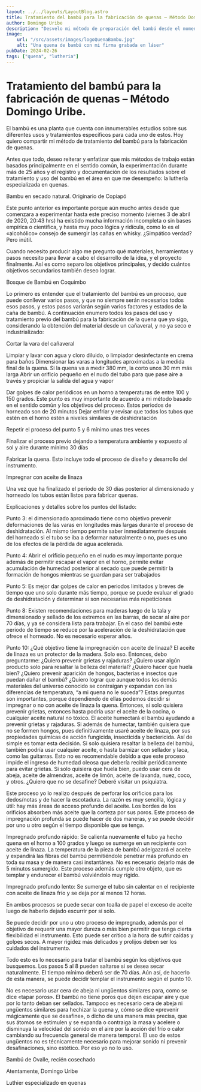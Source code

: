```yaml
---
layout: ../../layouts/LayoutBlog.astro
title: Tratamiento del bambú para la fabricación de quenas – Método Domingo Uribe
author: Domingo Uribe
description: "Desvelo mi método de preparación del bambú desde el momento en que se saca del cañaveral hasta la fabricación"
image: 
    url: "/src/assets/images/logoQuenaBambu.jpg"
    alt: "Una quena de bambú con mi firma grabada en láser"
pubDate: 2024-02-26
tags: ["quena", "lutheria"]
---
```


# Tratamiento del bambú para la fabricación de quenas – Método Domingo Uribe.

El bambú es una planta que cuenta con innumerables estudios sobre sus diferentes usos y tratamientos específicos para cada uno de estos. Hoy quiero compartir mi método de tratamiento del bambú para la fabricación de quenas.

Antes que todo, deseo reiterar y enfatizar que mis métodos de trabajo están basados principalmente en el sentido común, la experimentación durante más de 25 años y el registro y documentación de los resultados sobre el tratamiento y uso del bambú en el área en que me desempeño: la luthería especializada en quenas.

Bambu en secado natural. Originario de Copiapó

Este punto anterior es importante porque aún mucho antes desde que comenzara a experimentar hasta este preciso momento (viernes 3 de abril de 2020, 20:43 hrs) ha existido mucha información incompleta o sin bases empírica o científica, y hasta muy poco lógica y ridícula, como lo es el «alcohólico» consejo de sumergir las cañas en whisky. ¿Simpático verdad? Pero inútil.

Cuando necesito producir algo me pregunto qué materiales, herramientas y pasos necesito para llevar a cabo el desarrollo de la idea, y el proyecto finalmente. Así es como separo los objetivos principales, y decido cuántos objetivos secundarios también deseo lograr.

Bosque de Bambú en Coquimbo

Lo primero es entender que el tratamiento del bambú es un proceso, que puede conllevar varios pasos, y que no siempre serán necesarios todos esos pasos, y estos pasos variarán según varios factores y estados de la caña de bambú.
A continuación enumero todos los pasos del uso y tratamiento previo del bambú para la fabricación de la quena que yo sigo, considerando la obtención del material desde un cañaveral, y no ya seco e industrializado:

Cortar la vara del cañaveral

Limpiar y lavar con agua y cloro diluido, o limpiador desinfectante en crema para baños
Dimensionar las varas a longitudes aproximadas a la medida final de la quena. Si la quena va a medir 380 mm, la corto unos 30 mm más larga
Abrir un orificio pequeño en el nudo del tubo para que pase aire a través y propiciar la salida del agua y vapor

Dar golpes de calor periódicos en un horno a temperaturas de entre 100 y 150 grados. Este punto es muy importante de acuerdo a mi método basado en el sentido común y los objetivos del proceso. Estos periodos de horneado son de 20 minutos
Dejar enfriar y revisar que todos los tubos que estén en el horno estén a niveles similares de deshidratación

Repetir el proceso del punto 5 y 6 mínimo unas tres veces

Finalizar el proceso previo dejando a temperatura ambiente y expuesto al sol y aire durante mínimo 30 días

Fabricar la quena. Esto incluye todo el proceso de diseño y desarrollo del instrumento.

Impregnar con aceite de linaza

Una vez que ha finalizado el periodo de 30 días posterior al dimensionado y horneado los tubos están listos para fabricar quenas.

Explicaciones y detalles sobre los puntos del listado:

Punto 3: el dimensionado aproximado tiene como objetivo prevenir deformaciones de las varas en longitudes más largas durante el proceso de deshidratación. Al mismo tiempo permite saber inmediatamente después del horneado si el tubo se iba a deformar naturalmente o no, pues es uno de los efectos de la pérdida de agua acelerada.

Punto 4: Abrir el orificio pequeño en el nudo es muy importante porque además de permitir escapar el vapor en el horno, permite evitar acumulación de humedad posterior al secado que puede permitir la formación de hongos mientras se guardan para ser trabajados

Punto 5: Es mejor dar golpes de calor en periodos limitados y breves de tiempo que uno solo durante más tiempo, porque se puede evaluar el grado de deshidratación y determinar si son necesarias más repeticiones

Punto 8: Existen recomendaciones para maderas luego de la tala y dimensionado y sellado de los extremos en las barras, de secar al aire por 70 días, y ya se considera lista para trabajar. En el caso del bambú este periodo de tiempo se reduce por la aceleración de la deshidratación que ofrece el horneado. No es necesario esperar años.

Punto 10: ¿Qué objetivo tiene la impregnación con aceite de linaza? El aceite de linaza es un protector de la madera. Solo eso. Entonces, debo preguntarme: ¿Quiero prevenir grietas y rajaduras? ¿Quiero usar algún producto solo para resaltar la belleza del material? ¿Quiero hacer que huela bien? ¿Quiero prevenir aparición de hongos, bacterias e insectos que puedan dañar el bambú? ¿Quiero lograr que aunque todos los demás materiales del universo conocido se contraigan y expandan con las diferencias de temperatura, “a mi quena no le suceda”? Estas preguntas son importantes, porque dependiendo de ellas podemos decidir si impregnar o no con aceite de linaza la quena. Entonces, si solo quisiera prevenir grietas, entonces hasta podría usar el aceite de la cocina, o cualquier aceite natural no tóxico. El aceite humectará el bambú ayudando a prevenir grietas y rajaduras. Si además de humectar, también quisiera que no se formen hongos, pues definitivamente usaré aceite de linaza, por sus propiedades químicas de acción fungicida, insecticida y bactericida. Así de simple es tomar esta decisión. Si solo quisiera resaltar la belleza del bambú, también podría usar cualquier aceite, o hasta barnizar con sellador y laca, como las guitarras. Esto no es recomendable debido a que este proceso impide el ingreso de humedad oleosa que debería recibir periódicamente para evitar grietas. Si solo quisiera que huela bien, puedo usar cera de abeja, aceite de almendras, aceite de limón, aceite de lavanda, nuez, coco, y otros. ¿Quiero que no se desafine? Deberé visitar un psiquiatra.

Este proceso yo lo realizo después de perforar los orificios para los dedos/notas y de hacer la escotadura. La razón es muy sencilla, lógica y útil: hay más áreas de acceso profundo del aceite. Los bordes de los orificios absorben más aceite que la corteza por sus poros. Este proceso de impregnación profunda se puede hacer de dos maneras, y se puede decidir por uno u otro según el tiempo disponible que se tenga.

Impregnado profundo rápido: Se calienta nuevamente el tubo ya hecho quena en el horno a 100 grados y luego se sumerge en un recipiente con aceite de linaza. La  temperatura de la pieza de bambú adelgazará el aceite y expandirá las fibras del bambú permitiéndole penetrar más profundo en toda su masa y de manera casi instantánea. No es necesario dejarlo más de 5 minutos sumergido. Este proceso además cumple otro objeto, que es templar y endurecer el bambú volviéndolo muy rígido.

Impregnado profundo lento: Se sumerge el tubo sin calentar en el recipiente con aceite de linaza frío y se deja por al menos 12 horas.

En ambos procesos se puede secar con toalla de papel el exceso de aceite luego de haberlo dejado escurrir por sí solo.

Se puede decidir por uno u otro proceso de impregnado, además por el objetivo de requerir una mayor dureza o más bien permitir que tenga cierta flexibilidad el instrumento. Esto puede ser crítico a la hora de sufrir caídas y golpes secos. A mayor rigidez más delicados y prolijos deben ser los cuidados del instrumento.

Todo esto es lo necesario para tratar el bambú según los objetivos que busquemos. Los pasos 5 al 8 pueden saltarse si se desea secar naturalmente. El tiempo mínimo deberá ser de 70 días. Aún así, de hacerlo de esta manera, se puede decidir templar el instrumento según el punto 10.

No es necesario usar cera de abeja ni ungüentos similares para, como se dice «tapar poros». El bambú no tiene poros que dejen escapar aire y que por lo tanto deban ser sellados. Tampoco es necesario cera de abeja ni ungüentos similares para hechizar la quena y, cómo se dice «prevenir mágicamente que se desafine», o dicho de una manera más precisa, que sus átomos se estimulen y se expanda o contraiga la masa y acelere o disminuya la velocidad del sonido en el aire por la acción del frío o calor cambiando su frecuencia general de manera temporal. El uso de estos ungüentos no es técnicamente necesario para mejorar sonido ni prevenir desafinaciones, sino estético. Por eso yo no lo uso.

Bambú de Ovalle, recién cosechado

Atentamente, Domingo Uribe

Luthier especializado en quenas

